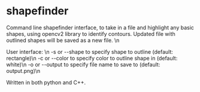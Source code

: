 # shapefinder

Command line shapefinder interface, to take in a file and highlight any basic shapes, using opencv2 library to identify contours.  Updated file with outlined shapes will be saved as a new file. \n

User interface: \n
-s or --shape to specify shape to outline (default: rectangle)\n
-c or --color to specify color to outline shape in (default: white)\n
-o or --output to specify file name to save to (default: output.png)\n

Written in both python and C++.

